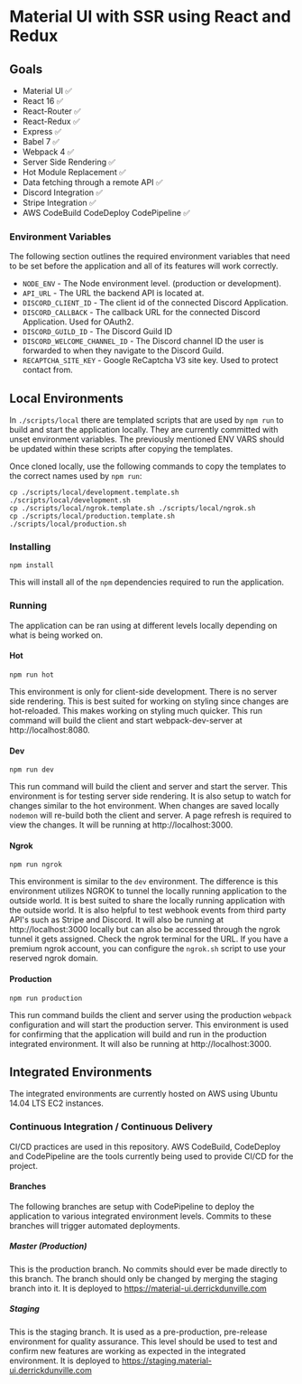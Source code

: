# Material UI with SSR using React and Redux

## Goals
* Material UI ✅
* React 16 ✅
* React-Router ✅
* React-Redux ✅
* Express ✅
* Babel 7 ✅
* Webpack 4 ✅
* Server Side Rendering ✅
* Hot Module Replacement ✅
* Data fetching through a remote API ✅
* Discord Integration ✅
* Stripe Integration ✅
* AWS CodeBuild CodeDeploy CodePipeline ✅

### Environment Variables
The following section outlines the required environment variables that need to be set before the application and all of its features will work correctly.

* `NODE_ENV` - The Node environment level. (production or development).
* `API_URL` - The URL the backend API is located at.
* `DISCORD_CLIENT_ID` - The client id of the connected Discord Application.
* `DISCORD_CALLBACK` - The callback URL for the connected Discord Application. Used for OAuth2.
* `DISCORD_GUILD_ID` - The Discord Guild ID
* `DISCORD_WELCOME_CHANNEL_ID` - The Discord channel ID the user is forwarded to when they navigate to the Discord Guild.
* `RECAPTCHA_SITE_KEY` - Google ReCaptcha V3 site key. Used to protect contact from.

## Local Environments
In `./scripts/local` there are templated scripts that are used by `npm run` to build and start the application locally. They are currently committed with unset environment variables. The previously mentioned ENV VARS should be updated within these scripts after copying the templates.

Once cloned locally, use the following commands to copy the templates to the correct names used by `npm run`:
```
cp ./scripts/local/development.template.sh ./scripts/local/development.sh
cp ./scripts/local/ngrok.template.sh ./scripts/local/ngrok.sh
cp ./scripts/local/production.template.sh ./scripts/local/production.sh
```

### Installing
```
npm install
```
This will install all of the `npm` dependencies required to run the application.

### Running
The application can be ran using at different levels locally depending on what is being worked on.

#### Hot
```
npm run hot
```
This environment is only for client-side development. There is no server side rendering. This is best suited for working on styling since changes are hot-reloaded. This makes working on styling much quicker. This run command will build the client and start webpack-dev-server at http://localhost:8080.

#### Dev
```
npm run dev
```
This run command will build the client and server and start the server. This environment is for testing server side rendering. It is also setup to watch for changes similar to the hot environment. When changes are saved locally `nodemon` will re-build both the client and server. A page refresh is required to view the changes. It will be running at http://localhost:3000.

#### Ngrok
```
npm run ngrok
```
This environment is similar to the `dev` environment. The difference is this environment utilizes NGROK to tunnel the locally running application to the outside world. It is best suited to share the locally running application with the outside world. It is also helpful to test webhook events from third party API's such as Stripe and Discord. It will also be running at http://localhost:3000 locally but can also be accessed through the ngrok tunnel it gets assigned. Check the ngrok terminal for the URL. If you have a premium ngrok account, you can configure the `ngrok.sh` script to use your reserved ngrok domain.

#### Production
```
npm run production
```
This run command builds the client and server using the production `webpack` configuration and will start the production server. This environment is used for confirming that the application will build and run in the production integrated environment. It will also be running at http://localhost:3000.

## Integrated Environments
The integrated environments are currently hosted on AWS using Ubuntu 14.04 LTS EC2 instances.

### Continuous Integration / Continuous Delivery
CI/CD practices are used in this repository. AWS CodeBuild, CodeDeploy and CodePipeline are the tools currently being used to provide CI/CD for the project.

#### Branches
The following branches are setup with CodePipeline to deploy the application to various integrated environment levels. Commits to these branches will trigger automated deployments.

##### Master (Production)
This is the production branch. No commits should ever be made directly to this branch. The branch should only be changed by merging the staging branch into it. It is deployed to https://material-ui.derrickdunville.com

##### Staging
This is the staging branch. It is used as a pre-production, pre-release environment for quality assurance. This level should be used to test and confirm new features are working as expected in the integrated environment. It is deployed to https://staging.material-ui.derrickdunville.com
